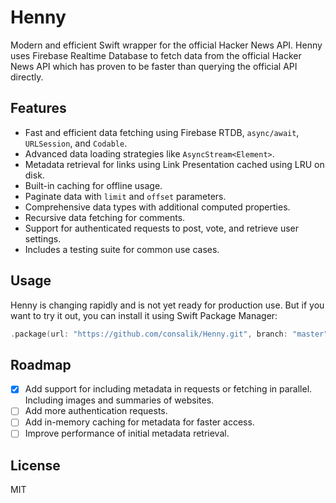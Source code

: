 # Henny

Modern and efficient Swift wrapper for the official Hacker News API.
Henny uses Firebase Realtime Database to fetch data from the official Hacker News API which has proven to be faster than querying the official API directly.

## Features

- Fast and efficient data fetching using Firebase RTDB, `async/await`, `URLSession`, and `Codable`.
- Advanced data loading strategies like `AsyncStream<Element>`.
- Metadata retrieval for links using Link Presentation cached using LRU on disk.
- Built-in caching for offline usage.
- Paginate data with `limit` and `offset` parameters.
- Comprehensive data types with additional computed properties.
- Recursive data fetching for comments.
- Support for authenticated requests to post, vote, and retrieve user settings.
- Includes a testing suite for common use cases.

## Usage

Henny is changing rapidly and is not yet ready for production use.
But if you want to try it out, you can install it using Swift Package Manager:

```swift
.package(url: "https://github.com/consalik/Henny.git", branch: "master")
```

## Roadmap

- [x] Add support for including metadata in requests or fetching in parallel. Including images and summaries of websites.
- [ ] Add more authentication requests.
- [ ] Add in-memory caching for metadata for faster access.
- [ ] Improve performance of initial metadata retrieval.

## License

MIT
